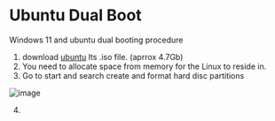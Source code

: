# Ubuntu Dual Boot
Windows 11 and ubuntu dual booting procedure 

1) download [ubuntu](https://ubuntu.com/download/desktop) lts .iso file. (aprrox 4.7Gb)
2) You need to allocate space from memory for the Linux to reside in.
3) Go to start and search create and format hard disc partitions
   
 ![image](https://github.com/manavshah-28/dellInspiron7572_ubuuntu_dualboot/assets/82638448/ee8ce437-2d88-4d85-a735-d5bec529a535)

 4) 
